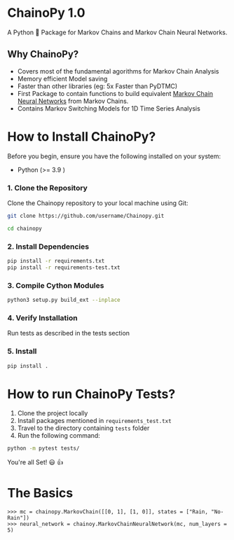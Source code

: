 # ChainoPy 1.0
A Python 🐍 Package for Markov Chains and Markov Chain Neural Networks.

## Why ChainoPy?
- Covers most of the fundamental agorithms for Markov Chain Analysis
- Memory efficient Model saving 
- Faster than other libraries (eg: 5x Faster than PyDTMC)
- First Package to contain functions to build equivalent [Markov Chain Neural Networks](https://openaccess.thecvf.com/content_cvpr_2018_workshops/papers/w42/Awiszus_Markov_Chain_Neural_CVPR_2018_paper.pdf) from Markov Chains.
- Contains Markov Switching Models for 1D Time Series Analysis
  


# How to Install ChainoPy?

Before you begin, ensure you have the following installed on your system:
- Python (>= 3.9 )

### 1. Clone the Repository
Clone the Chainopy repository to your local machine using Git:

```bash
git clone https://github.com/username/Chainopy.git
```

```bash
cd chainopy
```
### 2. Install Dependencies
```bash
pip install -r requirements.txt
pip install -r requirements-test.txt
```

### 3. Compile Cython Modules
```bash
python3 setup.py build_ext --inplace
```

### 4. Verify Installation
Run tests as described in the tests section

### 5. Install 
```bash
pip install .
```


# How to run ChainoPy Tests?
 1. Clone the project locally 
 2. Install packages mentioned in `requirements_test.txt`
 3. Travel to the directory containing `tests` folder
 4. Run the following command:
```bash
python -m pytest tests/
```

You're all Set! 😃 👍


# The Basics
```{bash}
>>> mc = chainopy.MarkovChain([[0, 1], [1, 0]], states = ["Rain, "No-Rain"])
>>> neural_network = chainoy.MarkovChainNeuralNetwork(mc, num_layers = 5)
```
